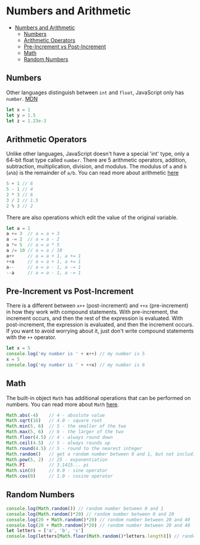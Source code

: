 

# Numbers and Arithmetic



- [Numbers and Arithmetic](#numbers-and-arithmetic)
  - [Numbers](#numbers)
  - [Arithmetic Operators](#arithmetic-operators)
  - [Pre-Increment vs Post-Increment](#pre-increment-vs-post-increment)
  - [Math](#math)
  - [Random Numbers](#random-numbers)

## Numbers

Other languages distinguish between `int` and `float`, JavaScript only has `number`. [MDN](https://developer.mozilla.org/en-US/docs/Web/JavaScript/Reference/Global_Objects/Number)

```javascript
let x = 1
let y = 1.5
let z = 1.23e-3
```

## Arithmetic Operators


Unlike other languages, JavaScript doesn't have a special 'int' type, only a 64-bit float type called `number`. There are 5 arithmetic operators, addition, subtraction, multiplication, division, and modulus. The modulus of `a` and `b` (`a%b`) is the remainder of `a/b`. You can read more about arithmetic [here](https://developer.mozilla.org/en-US/docs/Web/JavaScript/Reference/Operators/Arithmetic_Operators)

```javascript
5 + 1 // 6
5 - 1 // 4
2 * 3 // 6
3 / 2 // 1.5
2 % 3 // 2
```

There are also operations which edit the value of the original variable.

```javascript
let a = 1
a += 3  // a = a + 3
a -= 2  // a = a - 2
a *= 5  // a = a * 5
a /= 10 // a = a / 10
a++     // a = a + 1, a += 1
++a     // a = a + 1, a += 1
a--     // a = a - 1, a -= 1
--a     // a = a - 1, a -= 1
```


## Pre-Increment vs Post-Increment

There is a different between `x++` (post-increment) and `++x` (pre-increment) in how they work with compound statements. With pre-increment, the increment occurs, and then the rest of the expression is evaluated. With post-increment, the expression is evaluated, and then the increment occurs. If you want to avoid worrying about it, just don't write compound statements with the `++` operator.

```javascript
let x = 5
console.log('my number is ' + x++) // my number is 5
x = 5
console.log('my number is ' + ++x) // my number is 6
```


## Math

The built-in object `Math` has additional operations that can be performed on numbers. You can read more about `Math` [here](https://developer.mozilla.org/en-US/docs/Web/JavaScript/Reference/Global_Objects/Math).

```JavaScript
Math.abs(-4)    // 4 - absolute value
Math.sqrt(16)   // 4.0 - square root
Math.min(5, 6)  // 5 - the smaller of the two
Math.max(5, 6)  // 6 - the larger of the two
Math.floor(4.5) // 4 - always round down
Math.ceil(4.5)  // 5 - always rounds up
Math.round(4.5) // 5 - round to the nearest integer
Math.random()   // get a random number between 0 and 1, but not including 1
Math.pow(5, 2)  // 25 - exponentiation
Math.PI         // 3.1415... pi
Math.sin(0)     // 0.0 - sine operator
Math.cos(0)     // 1.0 - cosine operator
```

## Random Numbers

```javascript
console.log(Math.random()) // random number between 0 and 1
console.log(Math.random()*20) // random number between 0 and 20
console.log(20 + Math.random()*20) // random number between 20 and 40
console.log(20 + Math.random()*20) // random number between 20 and 40
let letters = ['a', 'b', 'c']
console.log(letters[Math.floor(Math.random()*letters.length)]) // random element
```